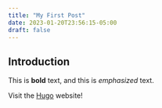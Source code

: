 ```yaml
---
title: "My First Post"
date: 2023-01-20T23:56:15-05:00
draft: false
---
```


## Introduction

This is **bold** text, and this is *emphasized* text.

Visit the [Hugo](https://gohugo.io) website!
